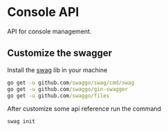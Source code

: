 
# Console API

API for console management.




## Customize the swagger

Install the [swag](https://github.com/swaggo/gin-swagger) lib in your machine
```cmd
go get -u github.com/swaggo/swag/cmd/swag
go get -u github.com/swaggo/gin-swagger
go get -u github.com/swaggo/files
```

After customize some api reference run the command

```bash
swag init
```